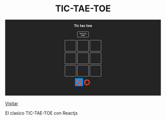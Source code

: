 <div align="center">

# TIC-TAE-TOE

<img src="./src/assets/captura.png" width="800px"/>

</div>

[Visitar](https://guido2288.github.io/tic-tae-toe/)

El clasico TIC-TAE-TOE con Reactjs
